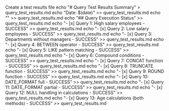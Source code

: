 Create a test results file
echo "# Query Test Results Summary" > query_test_results.md
echo "Date: $(date)" >> query_test_results.md
echo "" >> query_test_results.md
echo "## Query Execution Status" >> query_test_results.md
echo "- [x] Query 1: High salary employees - SUCCESS" >> query_test_results.md
echo "- [x] Query 2: Low salary employees - SUCCESS" >> query_test_results.md
echo "- [x] Query 3: Departments without managers - SUCCESS" >> query_test_results.md
echo "- [x] Query 4: BETWEEN operator - SUCCESS" >> query_test_results.md
echo "- [x] Query 5: LIKE pattern matching - SUCCESS" >> query_test_results.md
echo "- [x] Query 6: Compound conditions - SUCCESS" >> query_test_results.md
echo "- [x] Query 7: CONCAT function - SUCCESS" >> query_test_results.md
echo "- [x] Query 8: TRUNCATE function - SUCCESS" >> query_test_results.md
echo "- [x] Query 9: ROUND function - SUCCESS" >> query_test_results.md
echo "- [x] Query 10: DATE_FORMAT full - SUCCESS" >> query_test_results.md
echo "- [x] Query 11: DATE_FORMAT partial - SUCCESS" >> query_test_results.md
echo "- [x] Query 12: NULL handling in calculations - SUCCESS" >> query_test_results.md
echo "- [x] Query 13: Age calculations (both methods) - SUCCESS" >> query_test_results.md
